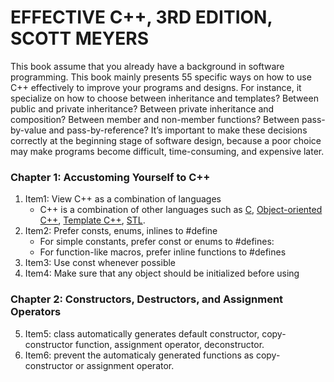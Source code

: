 # EFFECTIVE C++, 3RD EDITION, SCOTT MEYERS

This book assume that you already have a background in software programming. 
This book mainly presents 55 specific ways on how to use C++ effectively to improve your programs and designs.
For instance, it specialize on how to choose between inheritance and templates? Between public and private inheritance? Between private inheritance and composition? Between member and non-member functions? Between pass-by-value and pass-by-reference? It’s important to make these decisions correctly at the beginning stage of software design, because a poor choice may make programs become difficult, time-consuming, and expensive later.

### Chapter 1: Accustoming Yourself to C++

1. Item1: View C++ as a combination of languages
    * C++ is a combination of other languages such as [C](https://en.wikipedia.org/wiki/C_(programming_language)), [Object-oriented C++](https://www.tutorialspoint.com/cplusplus/cpp_object_oriented.htm), [Template C++](https://www.tutorialspoint.com/cplusplus/cpp_templates.htm), [STL](https://www.tutorialspoint.com/cplusplus/cpp_stl_tutorial.htm).
2. Item2: Prefer consts, enums, inlines to #define
    * For simple constants, prefer const or enums to #defines: 
    * For function-like macros, prefer inline functions to #defines
3. Item3: Use const whenever possible
4. Item4: Make sure that any object should be initialized before using

### Chapter 2: Constructors, Destructors, and Assignment Operators

5. Item5: class automatically generates default constructor, copy-constructor 
function, assignment operator, deconstructor.
6. Item6: prevent the automaticaly generated functions as copy-constructor or 
assignment operator.






